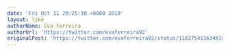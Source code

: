 ```yaml
---
date: 'Fri Oct 11 20:25:30 +0000 2019'
layout: like
authorName: Eva Ferreira
authorUrl: 'https://twitter.com/evaferreira92'
originalPost: 'https://twitter.com/evaferreira92/status/1182754116340191233'
---
```

